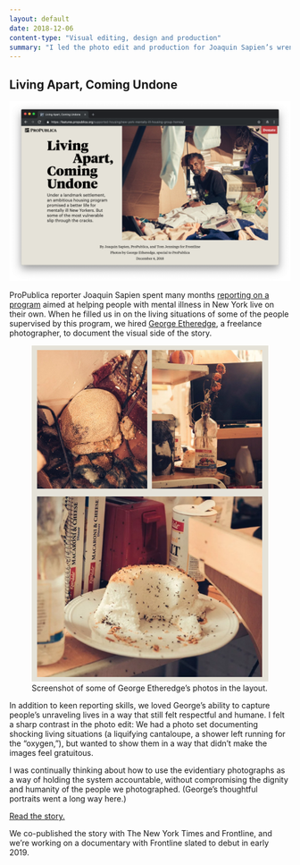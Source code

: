 ```yaml
---
layout: default
date: 2018-12-06
content-type: "Visual editing, design and production"
summary: "I led the photo edit and production for Joaquin Sapien’s wrenching reporting on an ambitious housing program for mentally ill New Yorkers and how some of the most vulnerable slipped through the cracks."
---
```


## Living Apart, Coming Undone

<img src="/assets/img/20181206-supported-housing-lead.png" alt="A screenshot of the opening art of a story, showing a man sitting surrounded by his belongings in his apartment in Flatbush, Brooklyn"/>

ProPublica reporter Joaquin Sapien spent many months [reporting on a program](https://features.propublica.org/supported-housing/new-york-mentally-ill-housing-group-homes/) aimed at helping people with mental illness in New York live on their own. When he filled us in on the living situations of some of the people supervised by this program, we hired [George Etheredge](https://www.instagram.com/george_etheredge/?hl=en), a freelance photographer, to document the visual side of the story.

<figure class="inset">
  <img src="/assets/img/20181206-supported-housing-3-up.png"/>
  <figcaption>Screenshot of some of George Etheredge’s photos in the layout.</figcaption>
</figure>

In addition to keen reporting skills, we loved George’s ability to capture people’s unraveling lives in a way that still felt respectful and humane. I felt a sharp contrast in the photo edit: We had a photo set documenting shocking living situations (a liquifying cantaloupe, a shower left running for the “oxygen,”), but wanted to show them in a way that didn’t make the images feel gratuitous.

I was continually thinking about how to use the evidentiary photographs as a way of holding the system accountable, without compromising the dignity and humanity of the people we photographed. (George’s thoughtful portraits went a long way here.)

[Read the story.](https://features.propublica.org/supported-housing/new-york-mentally-ill-housing-group-homes/)

We co-published the story with The New York Times and Frontline, and we’re working on a documentary with Frontline slated to debut in early 2019.
